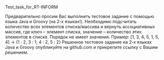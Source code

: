 Test_task_for_RT-INFORM

Предварительно просим Вас выполнить тестовое задание с помощью языка Java и Groovy (на 2-х языках!).
Необходимо подсчитать количество всех элементов списка/массива и вернуть ассоциативных массив, где ключ – элемент списка, значение – количество этих элементов в списке. Порядок не имеет значения.
Пример: [1, 3, 4, 5, 1, 5, 4] -> {1 : 2, 3 : 1, 4 : 2, 5 : 2}
Решенное тестовое задание на 2-х языках Java и Groovy опубликуйте на github.com и прикрепите ссылку с Вашим решением.

